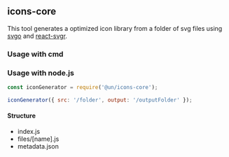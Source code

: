 ## icons-core

This tool generates a optimized icon library from a folder of svg files using [svgo](https://github.com/svg/svgo) and [react-svgr](https://react-svgr.com/).

### Usage with cmd

### Usage with node.js

```js
const iconGenerator = require('@un/icons-core');

iconGenerator({ src: '/folder', output: '/outputFolder' });
```

#### Structure

- index.js
- files/[name].js
- metadata.json
